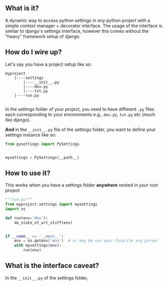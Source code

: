 ## What is it?
A dynamic way to access python settings in *any* python project with a simple context 
manager + decorator interface. The usage of the interface is similar to django's settings interface, 
however this comes without the "heavy" framework setup of django.

## How do I wire up?
Let's say you have a project setup like so:
```
myproject
    |----settings
        |----__init__.py
        |----dev.py
        |----tst.py
    |----run.py
   
```
In the settings folder of your project, you need to have different `.py` files each corresponding to 
your environments e.g., `dev.py`, `tst.py` etc (much like django).

**And** in the `__init__.py` file of the settings folder, you want to define your settings instance
like so:
```python
from pysettings import PySettings


mysettings = PySettings(__path__)
```
## How to use it?
This works when you have a settings folder **anywhere** nested in your root project
```python
"""run.py"""
from myproject.settings import mysettings
import os

def run(env='dev'):
    do_state_of_art_stuff(env)


if __name__ == '__main__':
    env = os.getenv('env')  # or may be use your favorite arg parser
    with mysettings(env):
        run(env)
```

## What is the interface caveat?



In the `__init__.py` of the settings folder, 